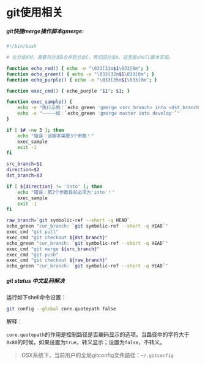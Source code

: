 # git使用相关

##### git快捷merge操作脚本gmerge:
```bash
#!/bin/bash

# 在分支A时，需要将分支B合并到分支C，再切回分支A，这里是shell脚本实现。

function echo_red() { echo -e "\033[31m$1\033[0m"; }
function echo_green() { echo -e "\033[32m$1\033[0m"; }
function echo_purple() { echo -e "\033[35m$1\033[0m"; }

function exec_cmd() { echo_purple "$1"; $1; }

function exec_sample() {
    echo -e "执行示例：`echo_green 'gmerge <src_branch> into <dst_branch>'`"
    echo -e "一一一如：`echo_green 'gmerge master into develop'`"
}

if [ $# -ne 3 ]; then
    echo "错误：该脚本需要3个参数！"
    exec_sample
    exit -1
fi

src_branch=$1
direction=$2
dst_branch=$3

if [ ${direction} != 'into' ]; then
    echo "错误：第2个参数目前必须为'into'！"
    exec_sample
    exit -1
fi

raw_branch=`git symbolic-ref --short -q HEAD`
echo_green "cur_branch: `git symbolic-ref --short -q HEAD`"
exec_cmd "git pull"
exec_cmd "git checkout ${dst_branch}"
echo_green "cur_branch: `git symbolic-ref --short -q HEAD`"
exec_cmd "git merge ${src_branch}"
exec_cmd "git push"
exec_cmd "git checkout ${raw_branch}"
echo_green "cur_branch: `git symbolic-ref --short -q HEAD`"
```

##### git status 中文乱码解决
运行如下shell命令设置：
```bash
git config --global core.quotepath false
```
解释：

`core.quotepath`的作用是控制路径是否编码显示的选项。当路径中的字符大于`0x80`的时候，如果设置为`true`，转义显示；设置为`false`，不转义。

> OSX系统下，当前用户的全局gitconfig文件路径：`~/.gitconfig`
